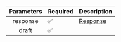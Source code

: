| Parameters | Required           | Description             |
|:----------:|--------------------|-------------------------|
|  response  | :white_check_mark: | [Response](Response.md) |
|   draft    | :white_check_mark: |                         |